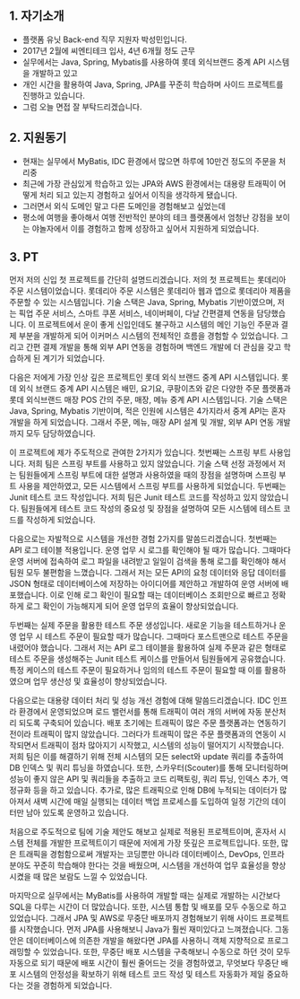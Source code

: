 ## 1. 자기소개
* 플랫폼 유닛 Back-end 직무 지원자 박성민입니다.
* 2017년 2월에 씨엔티테크 입사, 4년 6개월 정도 근무
* 실무에서는 Java, Spring, Mybatis를 사용하여 롯데 외식브랜드 중계 API 시스템을 개발하고 있고
* 개인 시간을 활용하여 Java, Spring, JPA를 꾸준히 학습하며 사이드 프로젝트를 진행하고 있습니다.
* 그럼 오늘 면접 잘 부탁드리겠습니다.

## 2. 지원동기
* 현재는 실무에서 MyBatis, IDC 환경에서 많으면 하루에 10만건 정도의 주문을 처리중
* 최근에 가장 관심있게 학습하고 있는 JPA와 AWS 환경에서는 대용량 트래픽이 어떻게 처리 되고 있는지 경험하고 싶어서 이직을 생각하게 됐습니다.
* 그러면서 외식 도메인 말고 다른 도메인을 경험해보고 싶었는데
* 평소에 여행을 좋아해서 여행 전반적인 분야의 테크 플랫폼에서 엄청난 강점을 보이는 야놀자에서 이를 경험하고 함께 성장하고 싶어서 지원하게 되었습니다.

## 3. PT
먼저 저의 신입 첫 프로젝트를 간단히 설명드리겠습니다.
저의 첫 프로젝트는 롯데리아 주문 시스템이었습니다.
롯데리아 주문 시스템은 롯데리아 웹과 앱으로 롯데리아 제품을 주문할 수 있는 시스템입니다.
기술 스택은 Java, Spring, Mybatis 기반이였으며, 저는 픽업 주문 서비스, 스마트 쿠폰 서비스, 네이버페이, 다날 간편결제 연동을 담당했습니다.
이 프로젝트에서 운이 좋게 신입인데도 불구하고 시스템의 메인 기능인 주문과 결제 부분을 개발하게 되어 이커머스 시스템의 전체적인 흐름을 경험할 수 있었습니다.
그리고 간편 결제 개발을 통해 외부 API 연동을 경험하며 백엔드 개발에 더 관심을 갖고 학습하게 된 계기가 되었습니다.

다음은 저에게 가장 인상 깊은 프로젝트인 롯데 외식 브랜드 중계 API 시스템입니다.
롯데 외식 브랜드 중계 API 시스템은 배민, 요기요, 쿠팡이츠와 같은 다양한 주문 플랫폼과 롯데 외식브랜드 매장 POS 간의 주문, 매장, 메뉴 중계 API 시스템입니다.
기술 스택은 Java, Spring, Mybatis 기반이며, 
적은 인원에 시스템은 4가지라서 중계 API는 혼자 개발을 하게 되었습니다.
그래서 주문, 메뉴, 매장 API 설계 및 개발, 외부 API 연동 개발까지 모두 담당하였습니다.

이 프로젝트에 제가 주도적으로 관여한 2가지가 있습니다.
첫번째는 스프링 부트 사용입니다.
저희 팀은 스프링 부트를 사용하고 있지 않았습니다. 기술 스택 선정 과정에서 저는 팀원들에게 스프링 부트에 대한 설명과 사용하였을 때의 장점을 설명하며 스프링 부트 사용을 제안하였고,
모든 시스템에서 스프링 부트를 사용하게 되었습니다.
두번째는 Junit 테스트 코드 작성입니다.
저희 팀은 Junit 테스트 코드를 작성하고 있지 않았습니다.
팀원들에게 테스트 코드 작성의 중요성 및 장점을 설명하여 모든 시스템에 테스트 코드를 작성하게 되었습니다.

다음으로는 자발적으로 시스템을 개선한 경험 2가지를 말씀드리겠습니다.
첫번째는 API 로그 테이블 적용입니다.
운영 업무 시 로그를 확인해야 될 때가 많습니다. 그때마다 운영 서버에 접속하여 로그 파일을 내려받고 일일이 검색을 통해 로그를 확인해야 해서 팀원 모두 불편함을 느꼈습니다.
그래서 저는 모든 API의 요청 데이터와 응답 데이터를 JSON 형태로 데이터베이스에 저장하는 아이디어를 제안하고 개발하여 운영 서버에 배포했습니다.
이로 인해 로그 확인이 필요할 때는 데이터베이스 조회만으로 빠르고 정확하게 로그 확인이 가능해지게 되어 운영 업무의 효율이 향상되었습니다.

두번째는 실제 주문을 활용한 테스트 주문 생성입니다.
새로운 기능을 테스트하거나 운영 업무 시 테스트 주문이 필요할 때가 많습니다.
그때마다 포스트맨으로 테스트 주문을 내렸어야 했습니다.
그래서 저는 API 로그 테이블을 활용하여 실제 주문과 같은 형태로 테스트 주문을 생성해주는 Junit 테스트 케이스를 만들어서 팀원들에게 공유했습니다.
특정 케이스의 테스트 주문이 필요하거나 임의의 테스트 주문이 필요할 때 이를 활용하였으며 업무 생산성 및 효율성이 향상되었습니다.

다음으로는 대용량 데이터 처리 및 성능 개선 경험에 대해 말씀드리겠습니다.
IDC 인프라 환경에서 운영되었으며 로드 밸런서를 통해 트래픽이 여러 개의 서버에 자동 분산처리 되도록 구축되어 있습니다.
배포 초기에는 트래픽이 많은 주문 플랫폼과는 연동하기 전이라 트래픽이 많지 않았습니다. 그러다가 트래픽이 많은 주문 플랫폼과의 연동이 시작되면서 트래픽이 점차 많아지기 시작했고, 시스템의 성능이 떨어지기 시작했습니다. 
저희 팀은 이를 해결하기 위해 전체 시스템의 모든 select와 update 쿼리를 추출하여 DB 인덱스 및 쿼리 튜닝을 하였습니다. 또한, 스카우터(Scouter)를 통해 모니터링하며 성능이 좋지 않은 API 및 쿼리들을 추출하고 코드 리팩토링, 쿼리 튜닝, 인덱스 추가, 역 정규화 등을 하고 있습니다.
추가로, 많은 트래픽으로 인해 DB에 누적되는 데이터가 많아져서 새벽 시간에 매일 실행되는 데이터 백업 프로세스를 도입하여 일정 기간의 데이터만 남아 있도록 운영하고 있습니다.

처음으로 주도적으로 팀에 기술 제안도 해보고 실제로 적용된 프로젝트이며, 혼자서 시스템 전체를 개발한 프로젝트이기 때문에 저에게 가장 뜻깊은 프로젝트입니다. 
또한, 많은 트래픽을 경험함으로써 개발자는 코딩뿐만 아니라 데이터베이스, DevOps, 인프라 분야도 꾸준히 학습해야 한다는 것을 배웠으며, 시스템을 개선하여 업무 효율성을 향상시켰을 때 많은 보람도 느낄 수 있었습니다.

마지막으로 실무에서는 
MyBatis를 사용하여 개발할 때는 실제로 개발하는 시간보다 SQL을 다루는 시간이 더 많았습니다. 또한, 시스템 통합 및 배포를 모두 수동으로 하고 있었습니다. 
그래서 JPA 및 AWS로 무중단 배포까지 경험해보기 위해 사이드 프로젝트를 시작했습니다.
먼저 JPA를 사용해보니 Java가 훨씬 재미있다고 느껴졌습니다. 그동안은 데이터베이스에 의존한 개발을 해왔다면 JPA를 사용하니 객체 지향적으로 프로그래밍할 수 있었습니다.
또한, 무중단 배포 시스템을 구축해보니 수동으로 하던 것이 모두 자동으로 되기 때문에 배포 시간이 훨씬 줄어드는 것을 경험하였고, 무엇보다 무중단 배포 시스템의 안정성을 확보하기 위해 테스트 코드 작성 및 테스트 자동화가 제일 중요하다는 것을 경험하게 되었습니다.